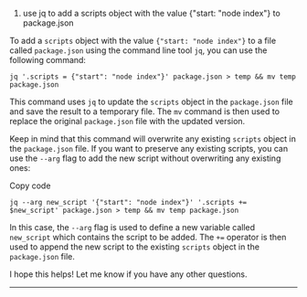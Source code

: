 1. use jq to add a scripts object with the value {"start: "node index"} to package.json

To add a `scripts` object with the value `{"start: "node index"}` to a file called `package.json` using the command line tool `jq`, you can use the following command:

```shell
jq '.scripts = {"start": "node index"}' package.json > temp && mv temp package.json
```


This command uses `jq` to update the `scripts` object in the `package.json` file and save the result to a temporary file. The `mv` command is then used to replace the original `package.json` file with the updated version.

Keep in mind that this command will overwrite any existing `scripts` object in the `package.json` file. If you want to preserve any existing scripts, you can use the `--arg` flag to add the new script without overwriting any existing ones:

Copy code

`jq --arg new_script '{"start": "node index"}' '.scripts += $new_script' package.json > temp && mv temp package.json`

In this case, the `--arg` flag is used to define a new variable called `new_script` which contains the script to be added. The `+=` operator is then used to append the new script to the existing `scripts` object in the `package.json` file.

I hope this helps! Let me know if you have any other questions.


---

